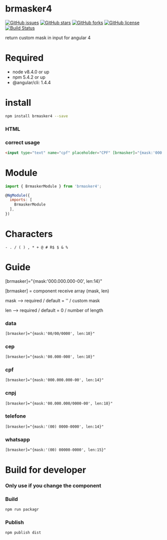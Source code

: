 # brmasker4

[![GitHub issues](https://img.shields.io/github/issues/amarkes/brmasker4.svg)](https://github.com/amarkes/brmasker4/issues)
[![GitHub stars](https://img.shields.io/github/stars/amarkes/brmasker4.svg)](https://github.com/amarkes/brmasker4/stargazers)
[![GitHub forks](https://img.shields.io/github/forks/amarkes/brmasker4.svg)](https://github.com/amarkes/brmasker4/network)
[![GitHub license](https://img.shields.io/badge/license-MIT-blue.svg)](https://raw.githubusercontent.com/amarkes/brmasker4/master/LICENSE)
[![Build Status](https://travis-ci.org/amarkes/brmasker-ionic.svg?branch=master)](https://travis-ci.org/amarkes/brmasker4)


return custom mask in input for angular 4

# Required
- node v8.4.0 or up
- npm 5.4.2 or up
- @angular/cli: 1.4.4

# install

```sh
npm install brmasker4 --save
```

### HTML

### correct usage

```html
<input type="text" name="cpf" placeholder="CPF" [brmasker]="{mask:'000.000.000-00', len:14}" value="">
```

# Module

```javascript
import { BrmaskerModule } from 'brmasker4';

@NgModule({
  imports: [
    BrmaskerModule
  ],
})

```
# Characters

`- . / ( ) , * + @ # R$ $ & %`

# Guide

[brmasker]="{mask:'000.000.000-00', len:14}"

[brmasker] = component receive array (mask, len)

mask --> required / default = '' / custom mask

len --> required / default = 0 / number of length

### data
```html
[brmasker]="{mask:'00/00/0000', len:10}"
```
### cep
```html
[brmasker]="{mask:'00.000-000', len:10}"
```

### cpf
```html
[brmasker]="{mask:'000.000.000-00', len:14}"
```

### cnpj
```html
[brmasker]="{mask:'00.000.000/0000-00', len:18}"
```

### telefone
```html
[brmasker]="{mask:'(00) 0000-0000', len:14}"
```

### whatsapp
```html
[brmasker]="{mask:'(00) 00000-0000', len:15}"
```



# Build for developer

### Only use if you change the component

### Build

```sh
npm run packagr
```

### Publish

```sh
npm publish dist
```